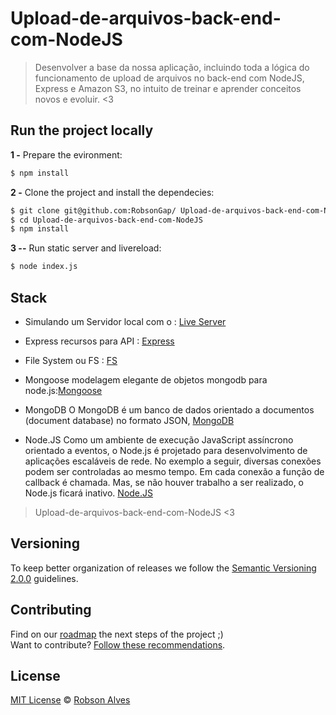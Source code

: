 # Upload-de-arquivos-back-end-com-NodeJS
>Desenvolver a base da nossa aplicação, incluindo toda a lógica do funcionamento de upload de arquivos no back-end com NodeJS, Express e Amazon S3, no intuito de treinar e aprender conceitos novos e evoluir.
 <3

## Run the project locally

**1 -** Prepare the evironment:
 
 ```sh
 $ npm install 
```

**2 -** Clone the project and install the dependecies:

```sh
$ git clone git@github.com:RobsonGap/ Upload-de-arquivos-back-end-com-NodeJS
$ cd Upload-de-arquivos-back-end-com-NodeJS
$ npm install
```
**3 --** Run static server and livereload:

```sh
$ node index.js
```

## Stack

- Simulando um Servidor local com o : [Live Server](http://tapiov.net/live-server/)

- Express recursos para API : [Express](https://expressjs.com/pt-br/)
- File System ou FS : [FS](https://nodejs.org/api/fs.html#fs_file_system)

- Mongoose modelagem elegante de objetos mongodb para node.js:[Mongoose](https://mongoosejs.com/)

- MongoDB O MongoDB é um banco de dados orientado a documentos (document database) no formato JSON, [MongoDB](https://docs.mongodb.com/manual/tutorial/)

- Node.JS Como um ambiente de execução JavaScript assíncrono orientado a eventos, o Node.js é projetado para desenvolvimento de aplicações escaláveis de rede. No exemplo a seguir, diversas conexões podem ser controladas ao mesmo tempo. Em cada conexão a função de callback é chamada. Mas, se não houver trabalho a ser realizado, o Node.js ficará inativo.  [Node.JS](https://nodejs.org/pt-br/about/)

    

> Upload-de-arquivos-back-end-com-NodeJS <3

## Versioning

To keep better organization of releases we follow the [Semantic Versioning 2.0.0](http://semver.org/) guidelines.

## Contributing
Find on our [roadmap](https://github.com/RobsonGap/Upload-de-arquivos-back-end-com-NodeJS/issues/1) the next steps of the project ;)
<br>
Want to contribute? [Follow these recommendations](https://github.com/RobsonGap/Upload-de-arquivos-back-end-com-NodeJS/CONTRIBUTING.md).



## License
[MIT License](https://github.com/RobsonGap/Upload-de-arquivos-back-end-com-NodeJS/LICENSE.md) © [Robson Alves](https://github.com/RobsonGap/)


